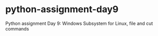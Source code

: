 # python-assignment-day9
Python assignment Day 9: Windows Subsystem for Linux, file and cut commands
